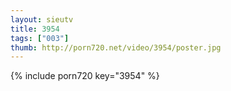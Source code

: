 ```yaml
--- 
layout: sieutv
title: 3954
tags: ["003"]
thumb: http://porn720.net/video/3954/poster.jpg
---
```

{% include porn720 key="3954" %} 
